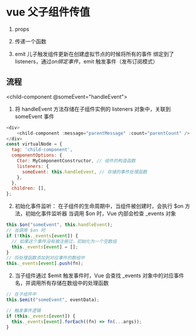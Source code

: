 # vue 父子组件传值

1. props

2. 传递一个函数

3. emit
   儿子触发组件更新在创建虚拟节点的时候将所有的事件 绑定到了 listeners，通过$on绑定事件，$emit 触发事件（发布订阅模式）

## 流程

<child-component @someEvent="handleEvent"></child-component>

1. 将 handleEvent 方法存储在子组件实例的 listeners 对象中，关联到 someEvent 事件

```js
<div>
    <child-component :message="parentMessage" :count="parentCount" />
</div>
const virtualNode = {
  tag: 'child-component',
  componentOptions: {
    Ctor: MyComponentConstructor, // 组件的构造函数
    listeners: {
      someEvent: this.handleEvent, // 存储的事件处理函数
    },
  },
  children: [],
};
```

2. 初始化事件监听： 在子组件的生命周期中，当组件被创建时，会执行 $on 方法，初始化事件监听器
   当调用 $on 时，Vue 内部会检查 \_events 对象

```js
this.$on("someEvent", this.handleEvent);
// 当调用 $on 时
if (!this._events[event]) {
  // 如果这个事件没有被注册过，初始化为一个空数组
  this._events[event] = [];
}
// 将处理函数添加到对应事件的数组中
this._events[event].push(fn);
```

2. 当子组件通过 $emit 触发事件时，Vue 会查找 \_events 对象中的对应事件名，并调用所有存储在数组中的处理函数

```js
// 在子组件中
this.$emit("someEvent", eventData);

// 触发事件逻辑
if (this._events[event]) {
  this._events[event].forEach((fn) => fn(...args));
}
```
